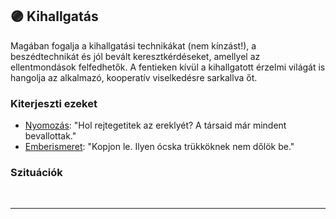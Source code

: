 ## 🟣 Kihallgatás

Magában fogalja a kihallgatási technikákat (nem kínzást!), a beszédtechnikát és jól bevált keresztkérdéseket, amellyel az ellentmondások felfedhetők. A fentieken kívül a kihallgatott érzelmi világát is hangolja az alkalmazó, kooperatív viselkedésre sarkallva őt.

### Kiterjeszti ezeket

- [Nyomozás](../kepzettsegek.primer.altalanos/nyomozas.md): "Hol rejtegetitek az ereklyét? A társaid már mindent bevallottak."
- [Emberismeret](../kepzettsegek.primer.altalanos/emberismeret.md): "Kopjon le. Ilyen ócska trükköknek nem dőlök be."

### Szituációk


<br />

---
